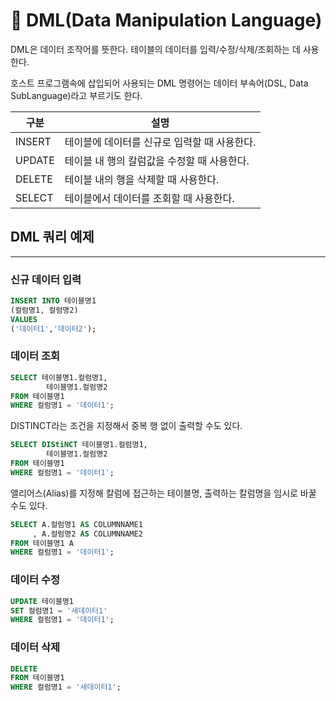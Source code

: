 # 🐬 DML(Data Manipulation Language)
<p>
DML은 데이터 조작어를 뜻한다. 테이블의 데이터를 입력/수정/삭제/조회하는 데 사용한다.
</p>
<p>
호스트 프로그램속에 삽입되어 사용되는 DML 명령어는 데이터 부속어(DSL, Data SubLanguage)라고 부르기도 한다.
</p>

|구분|설명|
|-|-|
|INSERT|테이블에 데이터를 신규로 입력할 때 사용한다.|
|UPDATE|테이블 내 행의 칼럼값을 수정할 때 사용한다.|
|DELETE|테이블 내의 행을 삭제할 때 사용한다.|
|SELECT|테이블에서 데이터를 조회할 때 사용한다.|

## DML 쿼리 예제
---
### 신규 데이터 입력
```sql
INSERT INTO 테이블명1
(컬럼명1, 컬럼명2)
VALUES
('데이터1','데이터2');
```
### 데이터 조회
```sql
SELECT 테이블명1.컬럼명1,
        테이블명1.컬럼명2 
FROM 테이블명1
WHERE 컬럼명1 = '데이터1';
```
DISTINCT라는 조건을 지정해서 중복 행 없이 출력할 수도 있다.
```sql
SELECT DIStiNCT 테이블명1.컬럼명1,
        테이블명1.컬럼명2 
FROM 테이블명1
WHERE 컬럼명1 = '데이터1';
```
앨리어스(Alias)를 지정해 칼럼에 접근하는 테이블명, 출력하는 칼럼명을 임시로 바꿀 수도 있다.
```sql
SELECT A.컬럼명1 AS COLUMNNAME1
     , A.컬럼명2 AS COLUMNNAME2
FROM 테이블명1 A
WHERE 컬럼명1 = '데이터1';
```
### 데이터 수정
```sql
UPDATE 테이블명1
SET 컬럼명1 = '새데이터1'
WHERE 컬럼명1 = '데이터1';
```
### 데이터 삭제
```sql
DELETE
FROM 테이블명1
WHERE 컬럼명1 = '새데이터1';
```
